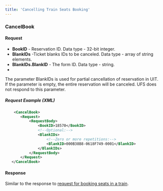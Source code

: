 ```yaml
---
title: 'Cancelling Train Seats Booking'
---
```


### CancelBook

#### Request

-   **BookID** - Reservation ID. Data type - 32-bit integer.
-   **BlankIDs** -Ticket blanks IDs to be canceled. Data type - array of string elements.
-   **BlankIDs.BlankID** - The form ID. Data type - string.
-   
The parameter BlankIDs is used for partial cancellation of reservation in UIT. If the parameter is empty, the entire reservation will be canceled.
UFS does not respond to this parameter.

##### Request Example (XML)
```xml
    <CancelBook>
       <Request>
           <RequestBody>
               <BookID>18570</BookID>
               <!--Optional:-->
               <BlankIDs>
                   <!--Zero or more repetitions:-->
                   <BlankID>000B38B8-0618F749-0001</BlankID>
               </BlankIDs>
           </RequestBody>
       </Request>
   </CancelBook>
```

#### Response

Similar to the response to [request for booking seats in a train](/trains/trains_stages/booktrain).